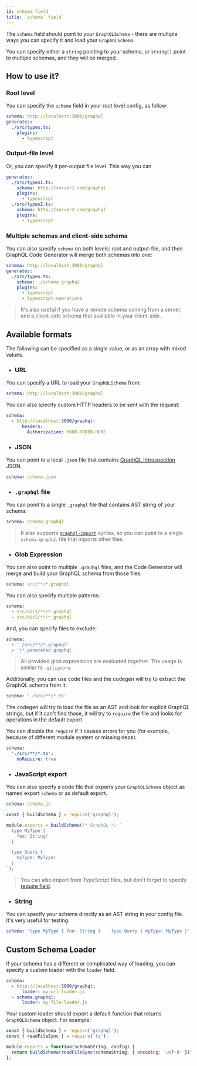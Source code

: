 ```yaml
---
id: schema-field
title: `schema` field
---
```


The `schema` field should point to your `GraphQLSchema` - there are multiple ways you can specify it and load your `GraphQLSchema`.

You can specify either a `string` pointing to your schema, or `string[]` point to multiple schemas, and they will be merged.

## How to use it?

### Root level

You can specify the `schema` field in your root level config, as follow:

```yml
schema: http://localhost:3000/graphql
generates:
  ./src/types.ts:
    plugins:
      - typescript
```

### Output-file level

Or, you can specify it per-output file level. This way you can

```yml
generates:
  ./src/types1.ts:
    schema: http://server1.com/graphql
    plugins:
      - typescript
  ./src/types2.ts:
    schema: http://server2.com/graphql
    plugins:
      - typescript
```

### Multiple schemas and client-side schema

You can also specify `schema` on both levels: root and output-file, and then GraphQL Code Generator will merge both schemas into one:

```yml
schema: http://localhost:3000/graphql
generates:
  ./src/types.ts:
    schema: ./schema.graphql
    plugins:
      - typescript
      - typescript-operations
```

> It's also useful if you have a remote schema coming from a server, and a client-side schema that available in your client-side.

## Available formats

The following can be specified as a single value, or as an array with mixed values.

- ### URL

You can specify a URL to load your `GraphQLSchema` from:

```yml
schema: http://localhost:3000/graphql
```

You can also specify custom HTTP headers to be sent with the request:

```yml
schema:
  - http://localhost:3000/graphql:
      headers:
        Authorization: YOUR-TOKEN-HERE
```

- ### JSON

You can point to a local `.json` file that contains [GraphQL Introspection](https://graphql.org/learn/introspection/) JSON.

```yml
schema: schema.json
```

- ### `.graphql` file

You can point to a single `.graphql` file that contains AST string of your schema:

```yml
schema: schema.graphql
```

> It also supports [`graphql-import`](https://github.com/prisma/graphql-import) syntax, so you can point to a single `schema.graphql` file that imports other files.

- ### Glob Expression

You can also point to multiple `.graphql` files, and the Code Generator will merge and build your GraphQL schema from those files.

```yml
schema: src/**/*.graphql
```

You can also specify multiple patterns:

```yml
schema:
  - src/dir1/**/*.graphql
  - src/dir2/**/*.graphql
```

And, you can specify files to exclude: 

```yml
schema:
  - './src/**/*.graphql'
  - '!*.generated.graphql'
```

> All provided glob expressions are evaluated together. The usage is similar to `.gitignore`.

Additionally, you can use code files and the codegen will try to extract the GraphQL schema from it:

```yml
schema: './src/**/*.ts'
```

The codegen will try to load the file as an AST and look for explicit GraphQL strings, but if it can't find those, it will try to `require` the file and looks for operations in the default export.

You can disable the `require` if it causes errors for you (for example, because of different module system or missing deps):

```yml
schema:
  './src/**/*.ts':
    noRequire: true
```

- ### JavaScript export

You can also specify a code file that exports your `GraphQLSchema` object as named export `schema` or as default export.

```yml
schema: schema.js
```

```javascript
const { buildSchema } = require('graphql');

module.exports = buildSchema(/* GraphQL */ `
  type MyType {
    foo: String!
  }

  type Query {
    myType: MyType!
  }
`);
```

> You can also import from TypeScript files, but don't forget to specify [require field](./require-field).

- ### String

You can specify your schema directly as an AST string in your config file. It's very useful for testing.

```yml
schema: 'type MyType { foo: String }    type Query { myType: MyType }'
```

## Custom Schema Loader

If your schema has a different or complicated way of loading, you can specify a custom loader with the `loader` field.

```yml
schema:
  - http://localhost:3000/graphql:
      loader: my-url-loader.js
  - schema.graphql:
      loader: my-file-loader.js
```

Your custom loader should export a default function that returns `GraphQLSchema` object. For example:

```js
const { buildSchema } = require('graphql');
const { readFileSync } = require('fs');

module.exports = function(schemaString, config) {
  return buildSchema(readFileSync(schemaString, { encoding: 'utf-8' }));
};
```
